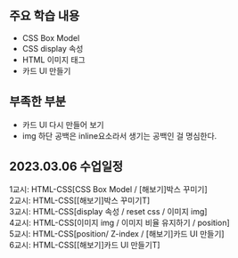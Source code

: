 ## 주요 학습 내용

* CSS Box Model
* CSS display 속성
* HTML 이미지 태그
* 카드 UI 만들기


## 부족한 부분
* 카드 UI 다시 만들어 보기
* img 하단 공백은 inline요소라서 생기는 공백인 걸 명심한다.


## 2023.03.06 수업일정

1교시: HTML-CSS[CSS Box Model / [해보기]박스 꾸미기] <br >
2교시: HTML-CSS[[해보기]박스 꾸미기T] <br >
3교시: HTML-CSS[display 속성 / reset css / 이미지 img] <br >
4교시: HTML-CSS[이미지 img / 이미지 비율 유지하기 / position] <br >
5교시: HTML-CSS[position/ Z-index / [해보기]카드 UI 만들기] <br >
6교시: HTML-CSS[[해보기]카드 UI 만들기T] <br >
